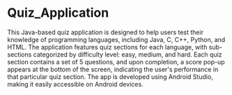 # Quiz_Application

This Java-based quiz application is designed to help users test their knowledge of programming languages, including Java, C, C++, Python, and HTML. The application features quiz sections for each language, with sub-sections categorized by difficulty level: easy, medium, and hard. Each quiz section contains a set of 5 questions, and upon completion, a score pop-up appears at the bottom of the screen, indicating the user's performance in that particular quiz section. The app is developed using Android Studio, making it easily accessible on Android devices.
